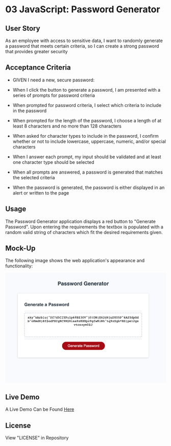 # 03 JavaScript: Password Generator

## User Story

As an employee with access to sensitive data, I want to randomly generate a password that meets certain criteria, so I can create a strong password that provides greater security

## Acceptance Criteria

* GIVEN I need a new, secure password:

* When I click the button to generate a password, I am presented with a series of prompts for password criteria
* When prompted for password criteria, I select which criteria to include in the password
* When prompted for the length of the password, I choose a length of at least 8 characters and no more than 128 characters
* When asked for character types to include in the password, I confirm whether or not to include lowercase, uppercase, numeric, and/or special characters
* When I answer each prompt, my input should be validated and at least one character type should be selected
* When all prompts are answered, a password is generated that matches the selected criteria
* When the password is generated, the password is either displayed in an alert or written to the page

## Usage

The Password Generator application displays a red button to "Generate Password". Upon entering the requirements the textbox is populated with a random valid string of characters which fit the desired requirements given.

## Mock-Up

The following image shows the web application's appearance and functionality:

![The Password Generator application displays a red button to "Generate Password". Upon entering the requirements the textbox is populated with a valid string of characters](./assets/Mockup.png)

## Live Demo

A Live Demo Can be Found [Here](https://julianmlacey.github.io/Password-Generator/)

## License

View "LICENSE" in Repository
